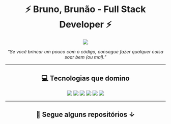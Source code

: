 <h1 align="center">⚡ Bruno, Brunão - Full Stack Developer ⚡</h1>

<p align="center">
  <img src="https://readme-typing-svg.demolab.com?font=Fira+Code&pause=1000&color=00FF87&center=true&vCenter=true&width=600&lines=Focado+em+transformar+ideias+em+projetos;Aproveite+meu+espaço+de+desenvolvimento">
</p>

<p align="center">
  <div class="tenor-gif-embed" data-postid="16682581" data-share-method="host" data-aspect-ratio="1.81818" data-width="100%"><a href="https://tenor.com/view/rick-and-morty-rick-morty-portal-gun-portal-gif-16682581"></a></div> <script type="text/javascript" async src="https://tenor.com/embed.js"></script>
</p>

<p align="center"><i>"Se você brincar um pouco com o código, consegue fazer qualquer coisa soar bem (ou mal)."</i></p>

---

<div align="center">

## 💻 Tecnologias que domino

<img src="https://img.shields.io/badge/JavaScript-0F0F0F?style=for-the-badge&logo=javascript&logoColor=00FF87">
<img src="https://img.shields.io/badge/Spring_Boot-0F0F0F?style=for-the-badge&logo=spring-boot&logoColor=00FF87">
<img src="https://img.shields.io/badge/.NET-0F0F0F?style=for-the-badge&logo=dotnet&logoColor=00FF87">
<img src="https://img.shields.io/badge/Flutter-0F0F0F?style=for-the-badge&logo=flutter&logoColor=00FF87">
<img src="https://img.shields.io/badge/Bootstrap-0F0F0F?style=for-the-badge&logo=bootstrap&logoColor=00FF87">
<img src="https://img.shields.io/badge/MySQL-0F0F0F?style=for-the-badge&logo=mysql&logoColor=00FF87">

---

## 📂 Segue alguns repositórios ↓

</div>
